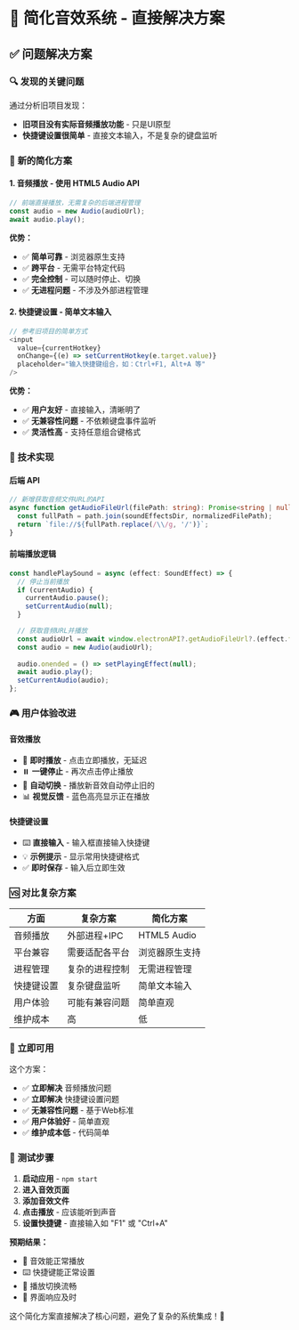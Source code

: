 # 🎵 简化音效系统 - 直接解决方案

## ✅ 问题解决方案

### 🔍 **发现的关键问题**
通过分析旧项目发现：
- **旧项目没有实际音频播放功能** - 只是UI原型
- **快捷键设置很简单** - 直接文本输入，不是复杂的键盘监听

### 🎯 **新的简化方案**

#### 1. **音频播放 - 使用 HTML5 Audio API**
```typescript
// 前端直接播放，无需复杂的后端进程管理
const audio = new Audio(audioUrl);
await audio.play();
```

**优势：**
- ✅ **简单可靠** - 浏览器原生支持
- ✅ **跨平台** - 无需平台特定代码
- ✅ **完全控制** - 可以随时停止、切换
- ✅ **无进程问题** - 不涉及外部进程管理

#### 2. **快捷键设置 - 简单文本输入**
```typescript
// 参考旧项目的简单方式
<input 
  value={currentHotkey}
  onChange={(e) => setCurrentHotkey(e.target.value)}
  placeholder="输入快捷键组合，如：Ctrl+F1, Alt+A 等"
/>
```

**优势：**
- ✅ **用户友好** - 直接输入，清晰明了
- ✅ **无兼容性问题** - 不依赖键盘事件监听
- ✅ **灵活性高** - 支持任意组合键格式

### 🔧 **技术实现**

#### **后端 API**
```typescript
// 新增获取音频文件URL的API
async function getAudioFileUrl(filePath: string): Promise<string | null> {
  const fullPath = path.join(soundEffectsDir, normalizedFilePath);
  return `file://${fullPath.replace(/\\/g, '/')}`;
}
```

#### **前端播放逻辑**
```typescript
const handlePlaySound = async (effect: SoundEffect) => {
  // 停止当前播放
  if (currentAudio) {
    currentAudio.pause();
    setCurrentAudio(null);
  }

  // 获取音频URL并播放
  const audioUrl = await window.electronAPI?.getAudioFileUrl?.(effect.filePath);
  const audio = new Audio(audioUrl);
  
  audio.onended = () => setPlayingEffect(null);
  await audio.play();
  setCurrentAudio(audio);
};
```

### 🎮 **用户体验改进**

#### **音效播放**
- 🎵 **即时播放** - 点击立即播放，无延迟
- ⏸️ **一键停止** - 再次点击停止播放
- 🔄 **自动切换** - 播放新音效自动停止旧的
- 📊 **视觉反馈** - 蓝色高亮显示正在播放

#### **快捷键设置**
- ⌨️ **直接输入** - 输入框直接输入快捷键
- 💡 **示例提示** - 显示常用快捷键格式
- ✅ **即时保存** - 输入后立即生效

### 🆚 **对比复杂方案**

| 方面 | 复杂方案 | 简化方案 |
|------|----------|----------|
| 音频播放 | 外部进程+IPC | HTML5 Audio |
| 平台兼容 | 需要适配各平台 | 浏览器原生支持 |
| 进程管理 | 复杂的进程控制 | 无需进程管理 |
| 快捷键设置 | 复杂键盘监听 | 简单文本输入 |
| 用户体验 | 可能有兼容问题 | 简单直观 |
| 维护成本 | 高 | 低 |

### 🚀 **立即可用**

这个方案：
- ✅ **立即解决** 音频播放问题
- ✅ **立即解决** 快捷键设置问题
- ✅ **无兼容性问题** - 基于Web标准
- ✅ **用户体验好** - 简单直观
- ✅ **维护成本低** - 代码简单

### 🧪 **测试步骤**

1. **启动应用** - `npm start`
2. **进入音效页面**
3. **添加音效文件**
4. **点击播放** - 应该能听到声音
5. **设置快捷键** - 直接输入如 "F1" 或 "Ctrl+A"

**预期结果：**
- 🎵 音效能正常播放
- ⌨️ 快捷键能正常设置
- 🔄 播放切换流畅
- 📱 界面响应及时

这个简化方案直接解决了核心问题，避免了复杂的系统集成！🎉